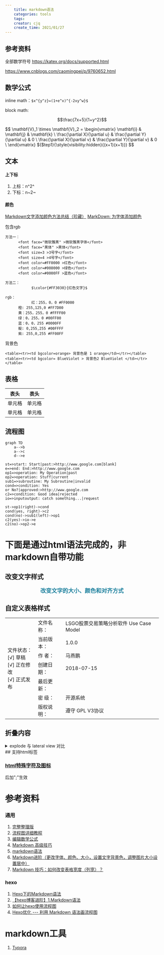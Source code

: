 ```yaml
---
    title: markdown语法
    categories: tools
    tags:
    creator: cjq
    create_time: 2021/01/27
---
```


## 参考资料
全部数学符号 https://katex.org/docs/supported.html

https://www.cnblogs.com/caomingpei/p/9760652.html

## 数学公式
inline math：`$x^{y^z}=(1+e^x)^{-2xy^w}$`

block math:
```math
\frac{7x+5}{1+y^2}
```

$$
\mathbf{V}_1 \times \mathbf{V}_2 =  \begin{vmatrix} 
\mathbf{i} & \mathbf{j} & \mathbf{k} \\
\frac{\partial X}{\partial u} &  \frac{\partial Y}{\partial u} & 0 \\
\frac{\partial X}{\partial v} &  \frac{\partial Y}{\partial v} & 0 \\
\end{vmatrix}
${$tep1}{\style{visibility:hidden}{(x+1)(x+1)}}
$$

## 文本
#### 上下标
1. 上标：n^2^
2. 下标：n~2~

#### 颜色
[Markdown文字添加颜色方法总结（珍藏）](https://blog.csdn.net/super828/article/details/99055541)
[MarkDown: 为字体添加颜色](https://blog.csdn.net/liuhw4598/article/details/78279737)

包含rgb

```
方法一：
      <font face="微软雅黑" >微软雅黑字体</font>
      <font face="黑体" >黑体</font>
      <font size=3 >3号字</font>
      <font size=4 >4号字</font>
      <font color=#FF0000 >红色</font>
      <font color=#008000 >绿色</font>
      <font color=#0000FF >蓝色</font>

方法二：
			$\color{#FF3030}{红色文字}$

rgb：
			红：255，0，0 #FF0000
      橙: 255,125,0 #FF7D00
      黄：255，255，0 #FFFF00
      绿：0，255，0 #00FF00
      蓝：0，0，255 #0000FF
      靛: 0,255,255 #00FFFF
      紫: 255,0,255 #FF00FF

```

背景色

```
<table><tr><td bgcolor=orange> 背景色是 1 orange</td></tr></table>
<table><tr><td bgcolor= BlueViolet > 背景色2 BlueViolet </td></tr></table>
```



## 表格

| 表头   | 表头   |
| ------ | ------ |
| 单元格 | 单元格 |
| 单元格 | 单元格 |



## 流程图

```
graph TD
    a-->b
    a-->c
    d-->e
```
```flow
st=>start: Start|past:>http://www.google.com[blank]
e=>end: End:>http://www.google.com
op1=>operation: My Operation|past
op2=>operation: Stuff|current
sub1=>subroutine: My Subroutine|invalid
cond=>condition: Yes
or No?|approved:>http://www.google.com
c2=>condition: Good idea|rejected
io=>inputoutput: catch something...|request

st->op1(right)->cond
cond(yes, right)->c2
cond(no)->sub1(left)->op1
c2(yes)->io->e
c2(no)->op2->e
```


# 下面是通过html语法完成的，非markdown自带功能
## 改变文字样式
<p style="text-align:center;color:#1e819e;font-size:1.3em;font-weight:bold;">
改变文字的大小、颜色和对齐方式
</p>

## 自定义表格样式
<table>
    <tr>
        <td rowspan="7"> 文件状态：
            <br/> [√] 草稿
            <br/> [√] 正在修改
            <br/> [√] 正式发布 </td>
        <td>文件名称：</td>
        <td>LSGO股票交易策略分析软件 Use Case Model</td>
    </tr>
    <tr>
        <td>当前版本：</td>
        <td>1.0.0</td>
    </tr>
    <tr>
        <td>作 者：</td>
        <td>马燕鹏</td>
    </tr>
    <tr>
        <td>创建日期：</td>
        <td>2018-07-15</td>
    </tr>
    <tr>
        <td>最后更新：</td>
        <td></td>
    </tr>
    <tr>
        <td>密 级：</td>
        <td>开源系统</td>
    </tr>
    <tr>
        <td>版权说明：</td>
        <td>遵守 GPL V3协议</td>
    </tr>
</table>

## 折叠内容
<details>
<summary>explode 与 lateral view 对比</summary>
<pre><code>
select user_coupon_id, explode(split('0,1', ',')) as tag
from mart_waimai.aggr_act_ord_use_coupon_dd
where dt='20200920'
limit 10
</code></pre>
</details>
## 支持html标签

### [html特殊字符及图标](https://blog.csdn.net/u013778905/article/details/53177042)

后加";"生效

# 参考资料

### 通用

1. [完整整理版](https://blog.csdn.net/witnessai1/article/details/52551362)
2. [流程图详细教程](https://mermaidjs.github.io/)
3. [编辑数学公式](http://blog.csdn.net/lk7688535/article/details/52528307)
4. [Markdown 高级技巧](https://www.runoob.com/markdown/md-advance.html)
7. [markdown语法](https://www.appinn.com/markdown/)
10. [Markdown进阶（更改字体、颜色、大小，设置文字背景色，调整图片大小设置居中）](https://blog.csdn.net/heimu24/article/details/81189700)
7. [Markdown 技巧：如何改变表格宽度（列宽）？](https://zhuanlan.zhihu.com/p/93239297)

### hexo

1. [Hexo下的Markdown语法](https://www.dazhuanlan.com/2019/10/16/5da6b7885b94f/)
2. [【hexo博客进阶】1.Markdown语法](https://www.cnblogs.com/huanhao/p/markdown.html)
3. [如何让hexo使用流程图](https://segmentfault.com/q/1010000009073806?utm_source=sf-similar-question)
4. [Hexo优化 --- 利用 Markdown 语法画流程图](http://www.zhaojun.im/hexo-flowchart/)

# markdown工具
1. [Typora](https://www.typora.io/)